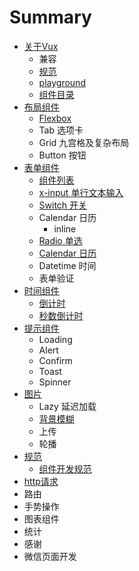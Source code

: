 # Summary

* [关于Vux](README.md)
   * 兼容
   * [规范](component-standard.md)
   * [playground](playground.md)
   * [组件目录](list.md)
* [布局组件](chapter1.md)
   * [Flexbox](flexbox.md)
   * Tab 选项卡
   * Grid 九宫格及复杂布局
   * Button 按钮
* [表单组件](form.md)
   * [组件列表](form-components.md)
   * [x-input 单行文本输入](input.md)
   * [Switch 开关](switch.md)
   * Calendar 日历
       * inline
   * [Radio 单选](radio.md)
   * [Calendar 日历](calendar.md)
   * Datetime 时间
   * 表单验证
* [时间组件](time-components.md)
   * [倒计时](clocker.md)
   * [秒数倒计时](seconds-countdown.md)
* [提示组件](tips-components.md)
   * Loading
   * Alert
   * Confirm
   * Toast
   * Spinner
* [图片](image.md)
   * Lazy 延迟加载
   * [背景模糊](image/blur.md)
   * 上传
   * 轮播
* [规范](rules.md)
   * [组件开发规范](component-rules.md)
* [http请求](guide/http.md)
* 路由
* 手势操作
* 图表组件
* 统计
* 感谢
* 微信页面开发

